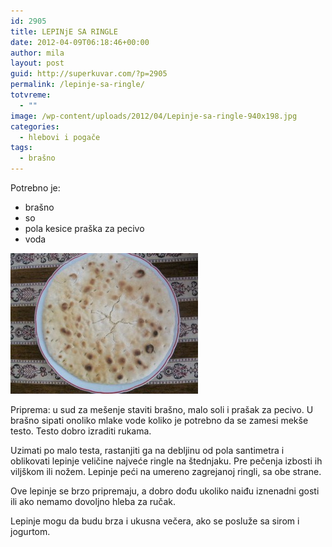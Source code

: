 ```yaml
---
id: 2905
title: LEPINjE SA RINGLE
date: 2012-04-09T06:18:46+00:00
author: mila
layout: post
guid: http://superkuvar.com/?p=2905
permalink: /lepinje-sa-ringle/
totvreme:
  - ""
image: /wp-content/uploads/2012/04/Lepinje-sa-ringle-940x198.jpg
categories:
  - hlebovi i pogače
tags:
  - brašno
---
```

Potrebno je:

  * brašno
  * so
  * pola kesice praška za pecivo
  * voda

<img class="alignnone size-medium wp-image-2909" title="Lepinje sa ringle" src="/wp-content/uploads/2012/04/Lepinje-sa-ringle-300x225.jpg" alt="" width="300" height="225" /> 

Priprema: u sud za mešenje staviti brašno, malo soli i prašak za pecivo. U brašno sipati onoliko mlake vode koliko je potrebno da se zamesi mekše testo. Testo dobro izraditi rukama.

Uzimati po malo testa, rastanjiti ga na debljinu od pola santimetra i oblikovati lepinje veličine najveće ringle na štednjaku. Pre pečenja izbosti ih viljškom ili nožem. Lepinje peći na umereno zagrejanoj ringli, sa obe strane.

Ove lepinje se brzo pripremaju, a dobro dođu ukoliko naiđu iznenadni gosti ili ako nemamo dovoljno hleba za ručak.

Lepinje mogu da budu brza i ukusna večera, ako se posluže sa sirom i jogurtom.